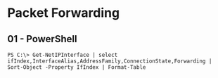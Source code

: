 # Packet Forwarding

## 01 - PowerShell

```
PS C:\> Get-NetIPInterface | select ifIndex,InterfaceAlias,AddressFamily,ConnectionState,Forwarding | Sort-Object -Property IfIndex | Format-Table
```